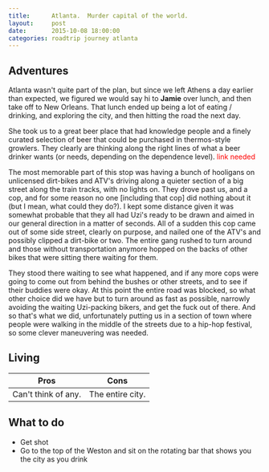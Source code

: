 ```yaml
---
title:      Atlanta.  Murder capital of the world.
layout:     post
date:       2015-10-08 18:00:00
categories: roadtrip journey atlanta
---
```


## Adventures
Atlanta wasn't quite part of the plan, but since we left Athens a day earlier than expected, we figured we would say hi to **Jamie** over lunch, and then take off to New Orleans.  That lunch ended up being a lot of eating / drinking, and exploring the city, and then hitting the road the next day.

She took us to a great beer place that had knowledge people and a finely curated selection of beer that could be purchased in thermos-style growlers.  They clearly are thinking along the right lines of what a beer drinker wants (or needs, depending on the dependence level).  <span style="color:red;">link needed</span>

The most memorable part of this stop was having a bunch of hooligans on unlicensed dirt-bikes and ATV's driving along a quieter section of a big street along the train tracks, with no lights on.  They drove past us, and a cop, and for some reason no one [including that cop] did nothing about it (but I mean, what could they do?).  I kept some distance given it was somewhat probable that they all had Uzi's ready to be drawn and aimed in our general direction in a matter of seconds.  All of a sudden this cop came out of some side street, clearly on purpose, and nailed one of the ATV's and possibly clipped a dirt-bike or two.  The entire gang rushed to turn around and those without transportation anymore hopped on the backs of other bikes that were sitting there waiting for them.  

They stood there waiting to see what happened, and if any more cops were going to come out from behind the bushes or other streets, and to see if their buddies were okay.  At this point the entire road was blocked, so what other choice did we have but to turn around as fast as possible, narrowly avoiding the waiting Uzi-packing bikers, and get the fuck out of there.  And so that's what we did, unfortunately putting us in a section of town where people were walking in the middle of the streets due to a hip-hop festival, so some clever maneuvering was needed.

## Living

| Pros | Cons |
| ---- | ---- |
| Can't think of any. |  The entire city. |


## What to do
* Get shot
* Go to the top of the Weston and sit on the rotating bar that shows you the city as you drink
